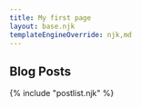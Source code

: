 ```yaml
---
title: My first page
layout: base.njk
templateEngineOverride: njk,md
---
```


## Blog Posts

{% include "postlist.njk" %}
